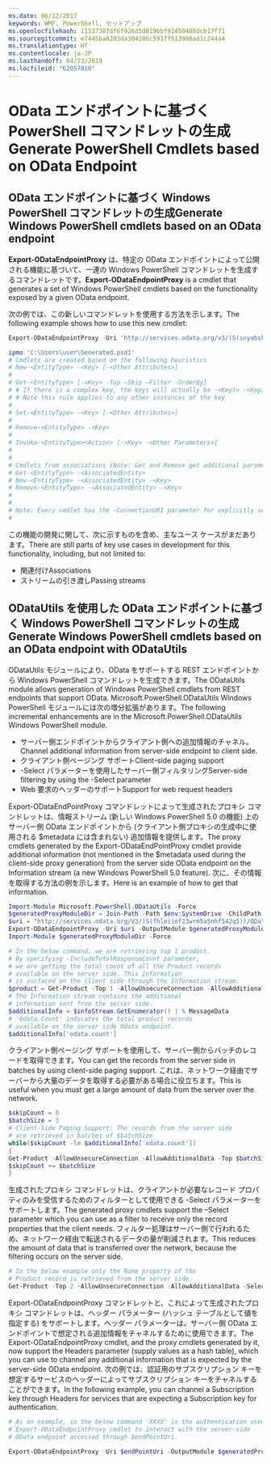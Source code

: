 ```yaml
---
ms.date: 06/12/2017
keywords: WMF, PowerShell, セットアップ
ms.openlocfilehash: 1153738fdf6f926d5d819bbf91450408dcb17f71
ms.sourcegitcommit: e7445ba8203da304286c591ff513900ad1c244a4
ms.translationtype: HT
ms.contentlocale: ja-JP
ms.lasthandoff: 04/23/2019
ms.locfileid: "62057810"
---
```

# <a name="generate-powershell-cmdlets-based-on-odata-endpoint"></a><span data-ttu-id="daa4a-102">OData エンドポイントに基づく PowerShell コマンドレットの生成</span><span class="sxs-lookup"><span data-stu-id="daa4a-102">Generate PowerShell Cmdlets based on OData Endpoint</span></span>

## <a name="generate-windows-powershell-cmdlets-based-on-an-odata-endpoint"></a><span data-ttu-id="daa4a-103">OData エンドポイントに基づく Windows PowerShell コマンドレットの生成</span><span class="sxs-lookup"><span data-stu-id="daa4a-103">Generate Windows PowerShell cmdlets based on an OData endpoint</span></span>

<span data-ttu-id="daa4a-104">**Export-ODataEndpointProxy** は、特定の OData エンドポイントによって公開される機能に基づいて、一連の Windows PowerShell コマンドレットを生成するコマンドレットです。</span><span class="sxs-lookup"><span data-stu-id="daa4a-104">**Export-ODataEndpointProxy** is a cmdlet that generates a set of Windows PowerShell cmdlets based on the functionality exposed by a given OData endpoint.</span></span>

<span data-ttu-id="daa4a-105">次の例では、この新しいコマンドレットを使用する方法を示します。</span><span class="sxs-lookup"><span data-stu-id="daa4a-105">The following example shows how to use this new cmdlet:</span></span>

```powershell
Export-ODataEndpointProxy -Uri 'http://services.odata.org/v3/(S(snyobsk1hhutkb2yulwldgf1))/odata/odata.svc' -OutputModule C:\Users\user\Generated.psd1

ipmo 'C:\Users\user\Generated.psd1'
# Cmdlets are created based on the following heuristics
# New-<EntityType> -<Key> [-<Other Attributes>]
#
# Get-<EntityType> [-<Key> -Top –Skip –Filter -OrderBy]
# # If there is a complex key, the keys will actually be -<Key1> -<Key2>…
# # Note this rule applies to any other instances of the key
#
# Set-<EntityType> -<Key> [-<Other Attributes>]
#
# Remove-<EntityType> -<Key>
#
# Invoke-<EntityType><Action> [-<Key> -<Other Parameters>]
#
#
# Cmdlets from associations (Note: Get and Remove get additional parameter sets)
# Get-<EntityType> -<AssociatedEntity>
# New-<EntityType> -<AssociatedEntity> -<Key>
# Remove-<EntityType> -<AssociatedEntity> -<Key>
#
#
# Note: Every cmdlet has the –ConnectionURI parameter for explicitly setting the URI of the endpoint. This normally uses the same address that you gave the Export-ODataEndpointProxy cmdlet, but can be overridden in this fashion for the sake of similar endpoints.
#
```

<span data-ttu-id="daa4a-106">この機能の開発に関して、次に示すものを含め、主なユース ケースがまだあります。</span><span class="sxs-lookup"><span data-stu-id="daa4a-106">There are still parts of key use cases in development for this functionality, including, but not limited to:</span></span>
-   <span data-ttu-id="daa4a-107">関連付け</span><span class="sxs-lookup"><span data-stu-id="daa4a-107">Associations</span></span>
-   <span data-ttu-id="daa4a-108">ストリームの引き渡し</span><span class="sxs-lookup"><span data-stu-id="daa4a-108">Passing streams</span></span>

## <a name="generate-windows-powershell-cmdlets-based-on-an-odata-endpoint-with-odatautils"></a><span data-ttu-id="daa4a-109">ODataUtils を使用した OData エンドポイントに基づく Windows PowerShell コマンドレットの生成</span><span class="sxs-lookup"><span data-stu-id="daa4a-109">Generate Windows PowerShell cmdlets based on an OData endpoint with ODataUtils</span></span>

<span data-ttu-id="daa4a-110">ODataUtils モジュールにより、OData をサポートする REST エンドポイントから Windows PowerShell コマンドレットを生成できます。</span><span class="sxs-lookup"><span data-stu-id="daa4a-110">The ODataUtils module allows generation of Windows PowerShell cmdlets from REST endpoints that support OData.</span></span> <span data-ttu-id="daa4a-111">Microsoft.PowerShell.ODataUtils Windows PowerShell モジュールには次の増分拡張があります。</span><span class="sxs-lookup"><span data-stu-id="daa4a-111">The following incremental enhancements are in the Microsoft.PowerShell.ODataUtils Windows PowerShell module.</span></span>
-   <span data-ttu-id="daa4a-112">サーバー側エンドポイントからクライアント側への追加情報のチャネル。</span><span class="sxs-lookup"><span data-stu-id="daa4a-112">Channel additional information from server-side endpoint to client side.</span></span>
-   <span data-ttu-id="daa4a-113">クライアント側ページング サポート</span><span class="sxs-lookup"><span data-stu-id="daa4a-113">Client-side paging support</span></span>
-   <span data-ttu-id="daa4a-114">-Select パラメーターを使用したサーバー側フィルタリング</span><span class="sxs-lookup"><span data-stu-id="daa4a-114">Server-side filtering by using the -Select parameter</span></span>
-   <span data-ttu-id="daa4a-115">Web 要求のヘッダーのサポート</span><span class="sxs-lookup"><span data-stu-id="daa4a-115">Support for web request headers</span></span>

<span data-ttu-id="daa4a-116">Export-ODataEndPointProxy コマンドレットによって生成されたプロキシ コマンドレットは、情報ストリーム (新しい Windows PowerShell 5.0 の機能) 上のサーバー側 OData エンドポイントから (クライアント側プロキシの生成中に使用される $metadata には含まれない) 追加情報を提供します。</span><span class="sxs-lookup"><span data-stu-id="daa4a-116">The proxy cmdlets generated by the Export-ODataEndPointProxy cmdlet provide additional information (not mentioned in the $metadata used during the client-side proxy generation) from the server side OData endpoint on the Information stream (a new Windows PowerShell 5.0 feature).</span></span> <span data-ttu-id="daa4a-117">次に、その情報を取得する方法の例を示します。</span><span class="sxs-lookup"><span data-stu-id="daa4a-117">Here is an example of how to get that information.</span></span>

```powershell
Import-Module Microsoft.PowerShell.ODataUtils -Force
$generatedProxyModuleDir = Join-Path -Path $env:SystemDrive -ChildPath 'ODataDemoProxy'
$uri = "http://services.odata.org/V3/(S(fhleiief23wrm5a5nhf542q5))/OData/OData.svc/"
Export-ODataEndpointProxy -Uri $uri -OutputModule $generatedProxyModuleDir -Force -AllowUnSecureConnection -Verbose -AllowClobber
Import-Module $generatedProxyModuleDir -Force

# In the below command, we are retrieving top 1 product.
# By specifying -IncludeTotalResponseCount parameter,
# we are getting the total count of all the Product records
# available on the server side. This information
# is surfaced on the client side through the Information stream.
$product = Get-Product -Top 1 -AllowUnsecureConnection -AllowAdditionalData -IncludeTotalResponseCount -InformationVariable infoStream
# The Information stream contains the additional
# information sent from the server side.
$additionalInfo = $infoStream.GetEnumerator() | % MessageData
# 'Odata.Count' indicates the total product records
# available on the server side Odata endpoint.
$additionalInfo['odata.count']
```

<span data-ttu-id="daa4a-118">クライアント側ページング サポートを使用して、サーバー側からバッチのレコードを取得できます。</span><span class="sxs-lookup"><span data-stu-id="daa4a-118">You can get the records from the server side in batches by using client-side paging support.</span></span> <span data-ttu-id="daa4a-119">これは、ネットワーク経由でサーバーから大量のデータを取得する必要がある場合に役立ちます。</span><span class="sxs-lookup"><span data-stu-id="daa4a-119">This is useful when you must get a large amount of data from the server over the network.</span></span>

```powershell
$skipCount = 0
$batchSize = 3
# Client-Side Paging Support: The records from the server side
# are retrieved in batches of $batchSize
while($skipCount -le $additionalInfo['odata.count'])
{
Get-Product -AllowUnsecureConnection -AllowAdditionalData -Top $batchSize -Skip $skipCount
$skipCount += $batchSize
}
```

<span data-ttu-id="daa4a-120">生成されたプロキシ コマンドレットは、クライアントが必要なレコード プロパティのみを受信するためのフィルターとして使用できる -Select パラメーターをサポートします。</span><span class="sxs-lookup"><span data-stu-id="daa4a-120">The generated proxy cmdlets support the –Select parameter which you can use as a filter to receive only the record properties that the client needs.</span></span> <span data-ttu-id="daa4a-121">フィルター処理はサーバー側で行われるため、ネットワーク経由で転送されるデータの量が削減されます。</span><span class="sxs-lookup"><span data-stu-id="daa4a-121">This reduces the amount of data that is transferred over the network, because the filtering occurs on the server side.</span></span>

```powershell
# In the below example only the Name property of the
# Product record is retrieved from the server side.
Get-Product -Top 2 -AllowUnsecureConnection -AllowAdditionalData -Select Name
```

<span data-ttu-id="daa4a-122">Export-ODataEndpointProxy コマンドレットと、これによって生成されたプロキシ コマンドレットは、ヘッダー パラメーター (ハッシュ テーブルとして値を指定する) をサポートします。ヘッダー パラメーターは、サーバー側 OData エンドポイントで想定される追加情報をチャネルするために使用できます。</span><span class="sxs-lookup"><span data-stu-id="daa4a-122">The Export-ODataEndpointProxy cmdlet, and the proxy cmdlets generated by it, now support the Headers parameter (supply values as a hash table), which you can use to channel any additional information that is expected by the server-side OData endpoint.</span></span> <span data-ttu-id="daa4a-123">次の例では、認証用のサブスクリプション キーを想定するサービスのヘッダーによってサブスクリプション キーをチャネルすることができます。</span><span class="sxs-lookup"><span data-stu-id="daa4a-123">In the following example, you can channel a Subscription key through Headers for services that are expecting a Subscription key for authentication.</span></span>

```powershell
# As an example, in the below command 'XXXX' is the authentication used by the
# Export-ODataEndpointProxy cmdlet to interact with the server-side
# OData endpoint accessed through $endPointUri.

Export-ODataEndpointProxy -Uri $endPointUri -OutputModule $generatedProxyModuleDir -Force -AllowUnSecureConnection -Verbose -Headers @{'subscription-key'='XXXX'}
```
